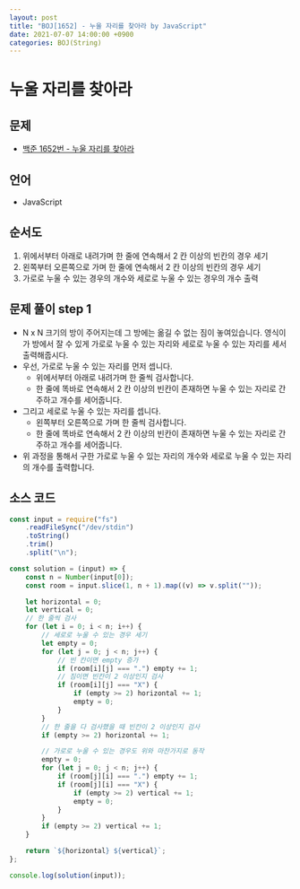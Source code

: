 ```yaml
---
layout: post
title: "BOJ[1652] - 누울 자리를 찾아라 by JavaScript"
date: 2021-07-07 14:00:00 +0900
categories: BOJ(String)
---
```


# 누울 자리를 찾아라

## 문제

- [백준 1652번 - 누울 자리를 찾아라](https://www.acmicpc.net/problem/1652)

## 언어

- JavaScript

## 순서도

1. 위에서부터 아래로 내려가며 한 줄에 연속해서 2 칸 이상의 빈칸의 경우 세기
2. 왼쪽부터 오른쪽으로 가며 한 줄에 연속해서 2 칸 이상의 빈칸의 경우 세기
3. 가로로 누울 수 있는 경우의 개수와 세로로 누울 수 있는 경우의 개수 출력

## 문제 풀이 step 1

- N x N 크기의 방이 주어지는데 그 방에는 옮길 수 없는 짐이 놓여있습니다. 영식이가 방에서 잘 수 있게 가로로 누울 수 있는 자리와 세로로 누울 수 있는 자리를 세서 출력해줍시다.
- 우선, 가로로 누울 수 있는 자리를 먼저 셉니다.
  - 위에서부터 아래로 내려가며 한 줄씩 검사합니다.
  - 한 줄에 똑바로 연속해서 2 칸 이상의 빈칸이 존재하면 누울 수 있는 자리로 간주하고 개수를 세어줍니다.
- 그리고 세로로 누울 수 있는 자리를 셉니다.
  - 왼쪽부터 오른쪽으로 가며 한 줄씩 검사합니다.
  - 한 줄에 똑바로 연속해서 2 칸 이상의 빈칸이 존재하면 누울 수 있는 자리로 간주하고 개수를 세어줍니다.
- 위 과정을 통해서 구한 가로로 누울 수 있는 자리의 개수와 세로로 누울 수 있는 자리의 개수를 출력합니다.

## 소스 코드

```jsx
const input = require("fs")
	.readFileSync("/dev/stdin")
	.toString()
	.trim()
	.split("\n");

const solution = (input) => {
	const n = Number(input[0]);
	const room = input.slice(1, n + 1).map((v) => v.split(""));

	let horizontal = 0;
	let vertical = 0;
	// 한 줄씩 검사
	for (let i = 0; i < n; i++) {
		// 세로로 누울 수 있는 경우 세기
		let empty = 0;
		for (let j = 0; j < n; j++) {
			// 빈 칸이면 empty 증가
			if (room[i][j] === ".") empty += 1;
			// 짐이면 빈칸이 2 이상인지 검사
			if (room[i][j] === "X") {
				if (empty >= 2) horizontal += 1;
				empty = 0;
			}
		}
		// 한 줄을 다 검사했을 때 빈칸이 2 이상인지 검사
		if (empty >= 2) horizontal += 1;

		// 가로로 누울 수 있는 경우도 위와 마찬가지로 동작
		empty = 0;
		for (let j = 0; j < n; j++) {
			if (room[j][i] === ".") empty += 1;
			if (room[j][i] === "X") {
				if (empty >= 2) vertical += 1;
				empty = 0;
			}
		}
		if (empty >= 2) vertical += 1;
	}

	return `${horizontal} ${vertical}`;
};

console.log(solution(input));
```
